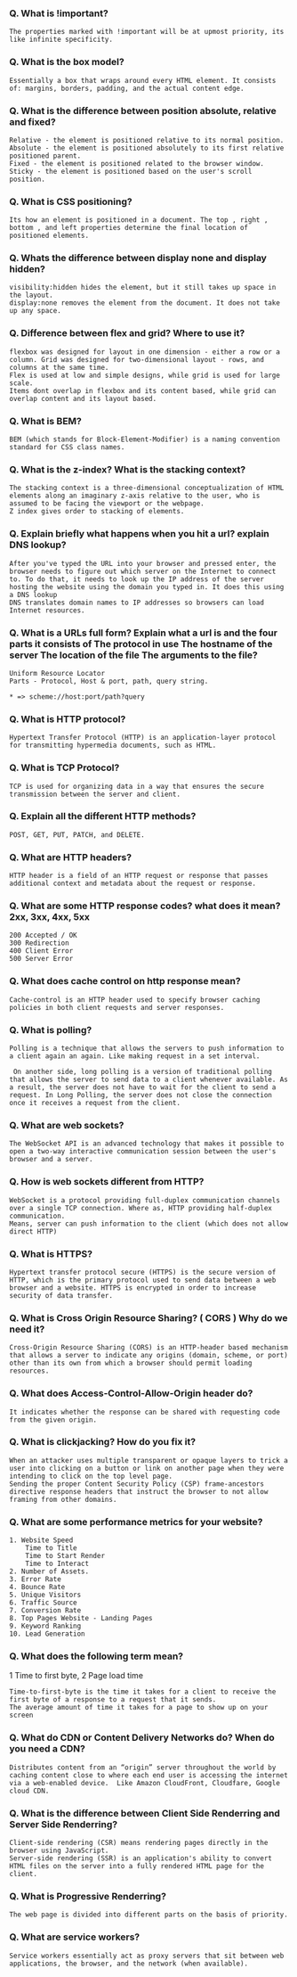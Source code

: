 ### Q. What is !important?

    The properties marked with !important will be at upmost priority, its like infinite specificity.

### Q. What is the box model?

    Essentially a box that wraps around every HTML element. It consists of: margins, borders, padding, and the actual content edge.

### Q. What is the difference between position absolute, relative and fixed?

    Relative - the element is positioned relative to its normal position.
    Absolute - the element is positioned absolutely to its first relative positioned parent.
    Fixed - the element is positioned related to the browser window.
    Sticky - the element is positioned based on the user's scroll position.

### Q. What is CSS positioning?

    Its how an element is positioned in a document. The top , right , bottom , and left properties determine the final location of positioned elements.

### Q. Whats the difference between display none and display hidden?

    visibility:hidden hides the element, but it still takes up space in the layout.
    display:none removes the element from the document. It does not take up any space.

### Q. Difference between flex and grid? Where to use it?

    flexbox was designed for layout in one dimension - either a row or a column. Grid was designed for two-dimensional layout - rows, and columns at the same time.
    Flex is used at low and simple designs, while grid is used for large scale.
    Items dont overlap in flexbox and its content based, while grid can overlap content and its layout based.

### Q. What is BEM?

    BEM (which stands for Block-Element-Modifier) is a naming convention standard for CSS class names.

### Q. What is the z-index? What is the stacking context?

    The stacking context is a three-dimensional conceptualization of HTML elements along an imaginary z-axis relative to the user, who is assumed to be facing the viewport or the webpage.
    Z index gives order to stacking of elements.

### Q. Explain briefly what happens when you hit a url? explain DNS lookup?

    After you've typed the URL into your browser and pressed enter, the browser needs to figure out which server on the Internet to connect to. To do that, it needs to look up the IP address of the server hosting the website using the domain you typed in. It does this using a DNS lookup
    DNS translates domain names to IP addresses so browsers can load Internet resources.

### Q. What is a URLs full form? Explain what a url is and the four parts it consists of The protocol in use The hostname of the server The location of the file The arguments to the file?

    Uniform Resource Locator
    Parts - Protocol, Host & port, path, query string.

    * => scheme://host:port/path?query

### Q. What is HTTP protocol?

    Hypertext Transfer Protocol (HTTP) is an application-layer protocol for transmitting hypermedia documents, such as HTML.

### Q. What is TCP Protocol?

    TCP is used for organizing data in a way that ensures the secure transmission between the server and client.

### Q. Explain all the different HTTP methods?

    POST, GET, PUT, PATCH, and DELETE.

### Q. What are HTTP headers?

    HTTP header is a field of an HTTP request or response that passes additional context and metadata about the request or response.

### Q. What are some HTTP response codes? what does it mean? 2xx, 3xx, 4xx, 5xx

    200 Accepted / OK
    300 Redirection
    400 Client Error
    500 Server Error

### Q. What does cache control on http response mean?

    Cache-control is an HTTP header used to specify browser caching policies in both client requests and server responses.

### Q. What is polling?

    Polling is a technique that allows the servers to push information to a client again an again. Like making request in a set interval.

     On another side, long polling is a version of traditional polling that allows the server to send data to a client whenever available. As a result, the server does not have to wait for the client to send a request. In Long Polling, the server does not close the connection once it receives a request from the client.

### Q. What are web sockets?

    The WebSocket API is an advanced technology that makes it possible to open a two-way interactive communication session between the user's browser and a server.

### Q. How is web sockets different from HTTP?

    WebSocket is a protocol providing full-duplex communication channels over a single TCP connection. Where as, HTTP providing half-duplex communication.
    Means, server can push information to the client (which does not allow direct HTTP)

### Q. What is HTTPS?

    Hypertext transfer protocol secure (HTTPS) is the secure version of HTTP, which is the primary protocol used to send data between a web browser and a website. HTTPS is encrypted in order to increase security of data transfer.

### Q. What is Cross Origin Resource Sharing? ( CORS ) Why do we need it?

    Cross-Origin Resource Sharing (CORS) is an HTTP-header based mechanism that allows a server to indicate any origins (domain, scheme, or port) other than its own from which a browser should permit loading resources.

### Q. What does Access-Control-Allow-Origin header do?

    It indicates whether the response can be shared with requesting code from the given origin.

### Q. What is clickjacking? How do you fix it?

    When an attacker uses multiple transparent or opaque layers to trick a user into clicking on a button or link on another page when they were intending to click on the top level page.
    Sending the proper Content Security Policy (CSP) frame-ancestors directive response headers that instruct the browser to not allow framing from other domains.

### Q. What are some performance metrics for your website?

    1. Website Speed
        Time to Title
        Time to Start Render
        Time to Interact
    2. Number of Assets.
    3. Error Rate
    4. Bounce Rate
    5. Unique Visitors
    6. Traffic Source
    7. Conversion Rate
    8. Top Pages Website - Landing Pages
    9. Keyword Ranking
    10. Lead Generation

### Q. What does the following term mean?

1 Time to first byte,
2 Page load time

    Time-to-first-byte is the time it takes for a client to receive the first byte of a response to a request that it sends.
    The average amount of time it takes for a page to show up on your screen

### Q. What do CDN or Content Delivery Networks do? When do you need a CDN?

    Distributes content from an “origin” server throughout the world by caching content close to where each end user is accessing the internet via a web-enabled device.  Like Amazon CloudFront, Cloudfare, Google cloud CDN.

### Q. What is the difference between Client Side Renderring and Server Side Renderring?

    Client-side rendering (CSR) means rendering pages directly in the browser using JavaScript.
    Server-side rendering (SSR) is an application's ability to convert HTML files on the server into a fully rendered HTML page for the client.

### Q. What is Progressive Renderring?

    The web page is divided into different parts on the basis of priority.

### Q. What are service workers?

    Service workers essentially act as proxy servers that sit between web applications, the browser, and the network (when available).
